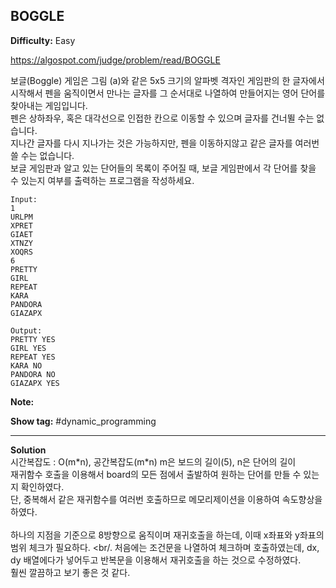 ## BOGGLE

**Difficulty:** Easy

https://algospot.com/judge/problem/read/BOGGLE

보글(Boggle) 게임은 그림 (a)와 같은 5x5 크기의 알파벳 격자인 게임판의 한 글자에서 시작해서 펜을 움직이면서 만나는 글자를 그 순서대로 나열하여 만들어지는 영어 단어를 찾아내는 게임입니다. <br/>
펜은 상하좌우, 혹은 대각선으로 인접한 칸으로 이동할 수 있으며 글자를 건너뛸 수는 없습니다. <br/>
지나간 글자를 다시 지나가는 것은 가능하지만, 펜을 이동하지않고 같은 글자를 여러번 쓸 수는 없습니다. <br/>
보글 게임판과 알고 있는 단어들의 목록이 주어질 때, 보글 게임판에서 각 단어를 찾을 수 있는지 여부를 출력하는 프로그램을 작성하세요.

```
Input:
1
URLPM
XPRET
GIAET
XTNZY
XOQRS
6
PRETTY
GIRL
REPEAT
KARA
PANDORA
GIAZAPX

Output: 
PRETTY YES
GIRL YES
REPEAT YES
KARA NO
PANDORA NO
GIAZAPX YES
```

**Note:**

**Show tag:** \#dynamic\_programming

------------------------------------

**Solution** <br/>
시간복잡도 : O(m\*n), 공간복잡도(m\*n) m은 보드의 길이(5), n은 단어의 길이 <br/>
재귀함수 호출을 이용해서 board의 모든 점에서 출발하여 원하는 단어를 만들 수 있는지 확인하였다. <br/>
단, 중복해서 같은 재귀함수를 여러번 호출하므로 메모리제이션을 이용하여 속도향상을 하였다.<br/><br/>
하나의 지점을 기준으로 8방향으로 움직이며 재귀호출을 하는데, 이때 x좌표와 y좌표의 범위 체크가 필요하다. <br/.
처음에는 조건문을 나열하여 체크하며 호출하였는데, dx, dy 배열에다가 넣어두고 반복문을 이용해서 재귀호출을 하는 것으로 수정하였다. <br/>
훨씬 깔끔하고 보기 좋은 것 같다.